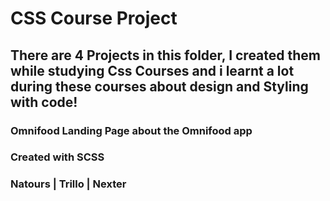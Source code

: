 # CSS Course Project

## There are 4 Projects in this folder, I created them while studying Css Courses and i learnt a lot during these courses about design and Styling with code!

### Omnifood Landing Page about the Omnifood app

### Created with SCSS

### Natours | Trillo | Nexter
